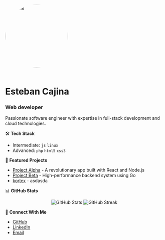 <img src="https://avatars.githubusercontent.com/u/16480594?v=4" alt="Profile" width="200" height="200" style="border-radius: 50%; margin-bottom: 20px;">

# Esteban Cajina
### Web developer

Passionate software engineer with expertise in full-stack development and cloud technologies.

🛠️ **Tech Stack**
- Intermediate: `js` `linux`
- Advanced: `php` `html5` `css3`

🔭 **Featured Projects**
- [Project Alpha](https://github.com/johndoe/project-alpha) - A revolutionary app built with React and Node.js
- [Project Beta](https://github.com/johndoe/project-beta) - High-performance backend system using Go
- [kortex](https://new.kortex.cl/aB3c5d7eF9gH1) - asdasda

📊 **GitHub Stats**
<p align="center">
  <img src="https://github-readme-stats.vercel.app/api?username=veggigit&show_icons=true&theme=dark" alt="GitHub Stats" />
  <img src="https://github-readme-streak-stats.herokuapp.com/?user=veggigit&theme=dark" alt="GitHub Streak" />
</p>

🤝 **Connect With Me**
- [GitHub](https://github.com/veggigit)
- [LinkedIn](https://www.linkedin.com/in/mestebancajina/)
- [Email](mailto:estebancajina@gmail.com)
